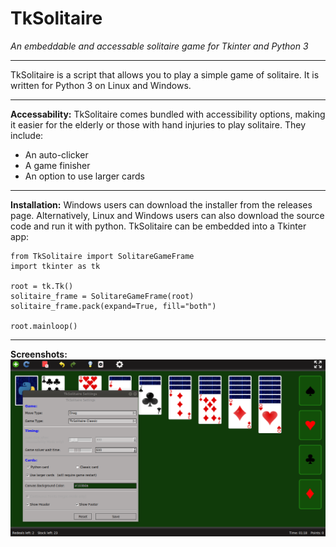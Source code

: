 # TkSolitaire
*An embeddable and accessable solitaire game for Tkinter and Python 3*

___
TkSolitaire is a script that allows you to play a simple game of solitaire. It is written for Python 3 on Linux and Windows.

___
**Accessability:**
TkSolitaire comes bundled with accessibility options, making it easier for the elderly or those with hand injuries to play solitaire. They include:
* An auto-clicker
* A game finisher
* An option to use larger cards


___
**Installation:**
Windows users can download the installer from the releases page. Alternatively, Linux and Windows users can also download the source code and run it with python.
TkSolitaire can be embedded into a Tkinter app:

    from TkSolitaire import SolitareGameFrame
    import tkinter as tk

    root = tk.Tk()
    solitaire_frame = SolitareGameFrame(root)
    solitaire_frame.pack(expand=True, fill="both")

    root.mainloop()
    
___        
**Screenshots:**
![Alt text](/resources/Screenshots/TkSolitaire-Ubuntu18-Screenshot.png?raw=true "Optional Title")

